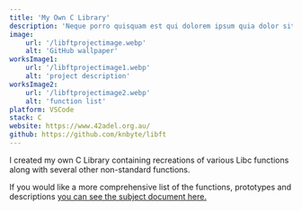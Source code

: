 ```yaml
---
title: 'My Own C Library'
description: 'Neque porro quisquam est qui dolorem ipsum quia dolor sit amet, consectetur, adipisci'
image:
    url: '/libftprojectimage.webp'
    alt: 'GitHub wallpaper'
worksImage1:
    url: '/libftprojectimage1.webp'
    alt: 'project description'
worksImage2:
    url: '/libftprojectimage2.webp'
    alt: 'function list'
platform: VSCode
stack: C
website: https://www.42adel.org.au/
github: https://github.com/knbyte/libft
---
```


I created my own C Library containing recreations of various Libc functions along with several other non-standard functions.

If you would like a more comprehensive list of the functions, prototypes and descriptions <a href="/LibftSubjectPDF.pdf">you can see the subject document here.</a>